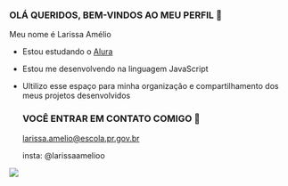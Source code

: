 ### OLÁ QUERIDOS, BEM-VINDOS AO MEU PERFIL 💜

Meu nome é Larissa Amélio 

- Estou estudando o [Alura](https://www.alura.com)
- Estou me desenvolvendo na linguagem JavaScript
- Ultilizo esse espaço para minha organização e compartilhamento dos meus projetos desenvolvidos

  ### VOCÊ ENTRAR EM CONTATO COMIGO 📧

  larissa.amelio@escola.pr.gov.br

  insta: @larissaamelioo


![](https://media.tenor.com/OXfKQ4nIrIgAAAAC/dance-gravity-falls.gif)







  
